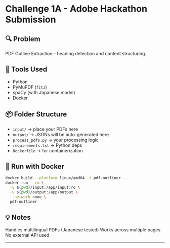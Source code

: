 # Challenge 1A - Adobe Hackathon Submission

## 🔍 Problem
PDF Outline Extraction – heading detection and content structuring.

## 🧰 Tools Used
- Python
- PyMuPDF (`fitz`)
- spaCy (with Japanese model)
- Docker

## 📦 Folder Structure
- `input/` → place your PDFs here
- `output/` → JSONs will be auto-generated here
- `process_pdfs.py` → your processing logic
- `requirements.txt` → Python deps
- `Dockerfile` → for containerization

## 🐳 Run with Docker

```bash
docker build --platform linux/amd64 -t pdf-outliner .
docker run --rm \
  -v $(pwd)/input:/app/input:ro \
  -v $(pwd)/output:/app/output \
  --network none \
  pdf-outliner
```

## 💡 Notes

Handles multilingual PDFs (Japanese tested)
Works across multiple pages
No external API used

---


